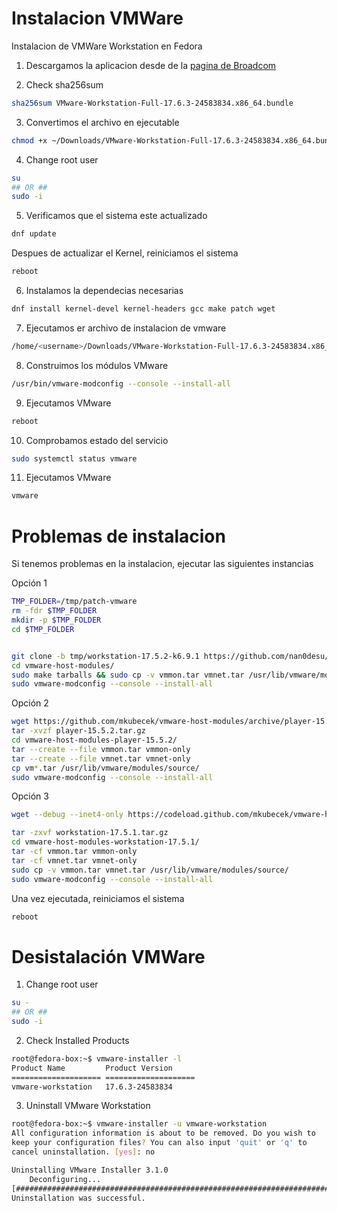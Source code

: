 # Instalacion VMWare

Instalacion de VMWare Workstation en Fedora

1. Descargamos la aplicacion desde de la [pagina de Broadcom](https://support.broadcom.com/group/ecx/free-downloads)

2. Check sha256sum

```bash
sha256sum VMware-Workstation-Full-17.6.3-24583834.x86_64.bundle
```

3. Convertimos el archivo en ejecutable

```bash
chmod +x ~/Downloads/VMware-Workstation-Full-17.6.3-24583834.x86_64.bundle
```
4. Change root user

```bash
su
## OR ##
sudo -i
```

5. Verificamos que el sistema este actualizado

```bash
dnf update
```
Despues de actualizar el Kernel, reiniciamos el sistema

```bash
reboot
```

6. Instalamos la dependecias necesarias

```bash
dnf install kernel-devel kernel-headers gcc make patch wget
```

7. Ejecutamos er archivo de instalacion de vmware

```bash
/home/<username>/Downloads/VMware-Workstation-Full-17.6.3-24583834.x86_64.bundle
```

8. Construimos los módulos VMware

```bash
/usr/bin/vmware-modconfig --console --install-all
```

9. Ejecutamos VMware

```bash
reboot
```

10. Comprobamos estado del servicio

```bash
sudo systemctl status vmware
```

11. Ejecutamos VMware

```bash
vmware
```

# Problemas de instalacion

Si tenemos problemas en la instalacion, ejecutar las siguientes instancias

Opción 1

```bash
TMP_FOLDER=/tmp/patch-vmware
rm -fdr $TMP_FOLDER
mkdir -p $TMP_FOLDER
cd $TMP_FOLDER


git clone -b tmp/workstation-17.5.2-k6.9.1 https://github.com/nan0desu/vmware-host-modules.git
cd vmware-host-modules/
sudo make tarballs && sudo cp -v vmmon.tar vmnet.tar /usr/lib/vmware/modules/source/
sudo vmware-modconfig --console --install-all
```
Opción 2

```bash
wget https://github.com/mkubecek/vmware-host-modules/archive/player-15.5.2.tar.gz
tar -xvzf player-15.5.2.tar.gz
cd vmware-host-modules-player-15.5.2/
tar --create --file vmmon.tar vmmon-only
tar --create --file vmnet.tar vmnet-only
cp vm*.tar /usr/lib/vmware/modules/source/
sudo vmware-modconfig --console --install-all
```
Opción 3

```bash
wget --debug --inet4-only https://codeload.github.com/mkubecek/vmware-host-modules/tar.gz/refs/heads/workstation-17.5.1

tar -zxvf workstation-17.5.1.tar.gz
cd vmware-host-modules-workstation-17.5.1/
tar -cf vmmon.tar vmmon-only
tar -cf vmnet.tar vmnet-only
sudo cp -v vmmon.tar vmnet.tar /usr/lib/vmware/modules/source/
sudo vmware-modconfig --console --install-all
```

Una vez ejecutada, reiniciamos el sistema

```bash
reboot
```

# Desistalación VMWare

1. Change root user

```bash
su -
## OR ##
sudo -i
```

2. Check Installed Products

```bash
root@fedora-box:~$ vmware-installer -l
Product Name         Product Version     
==================== ====================
vmware-workstation   17.6.3-24583834  
```

3. Uninstall VMware Workstation

```bash
root@fedora-box:~$ vmware-installer -u vmware-workstation
All configuration information is about to be removed. Do you wish to
keep your configuration files? You can also input 'quit' or 'q' to
cancel uninstallation. [yes]: no

Uninstalling VMware Installer 3.1.0
    Deconfiguring...
[######################################################################] 100%
Uninstallation was successful.
```












